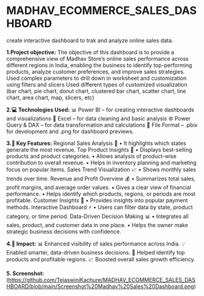 # MADHAV_ECOMMERCE_SALES_DASHBOARD
create interactive dashboard to trak and analyze online sales data.

**1.Project objective:**
The objective of this dashboard is to provide a comprehensive view of Madhav Store’s online sales performance across different regions in India, enabling the business to identify top-performing products, analyze customer preferences, and improve sales strategies.
Used complex parameters to drill down in worksheet and customization using filters and slicers
Used different types of customized visualization (bar chart, pie chart, donut chart, clustered bar chart, scatter chart, line chart, area chart, map, slicers, etc)

**2.💻 Technologies Used:**
📊 Power BI – for creating interactive dashboards and visualizations
🧮 Excel – for data cleaning and basic analysis
⚙️ Power Query & DAX – for data transformation and calculations
📁 File Format – .pbix for development and .png for dashboard previews.

**3.🌟 Key Features:**
  	Regional Sales Analysis 📍
    •	It highlights which states generate the most revenue.
  	Top Product Insights 🛒
    •	Displays best-selling products and product categories.
    •	Allows analysis of product-wise contribution to overall revenue.
    •	Helps in inventory planning and marketing focus on popular items.
  	Sales Trend Visualization 📈
    •	Shows monthly sales trends over time.
  	Revenue and Profit Overview 💰
    •	Summarizes total sales, profit margins, and average order values.
    •	Gives a clear view of financial performance.
    •	Helps identify which products, regions, or periods are most profitable.
  	Customer Insights 👥
    •	Provides insights into popular payment methods.
  	Interactive Dashboard ⚡
    •	Users can filter data by state, product category, or time period.
  	Data-Driven Decision Making 📊
    •	Integrates all sales, product, and customer data in one place.
    •	Helps the owner make strategic business decisions with confidence.

**4.🚀 Impact:**
📊 Enhanced visibility of sales performance across India.
💡 Enabled smarter, data-driven business decisions.
🛒 Helped identify top products and profitable regions.
📈 Boosted overall sales growth efficiency.

**5. Screenshot:**
   (https://github.com/TejaswiniKachure/MADHAV_ECOMMERCE_SALES_DASHBOARD/blob/main/Screenshot%20Madhav%20Sales%20Dashboard.png)
   




